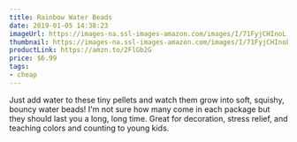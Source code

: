 ```yaml
---
title: Rainbow Water Beads
date: 2019-01-05 14:38:23
imageUrl: https://images-na.ssl-images-amazon.com/images/I/71FyjCHInoL._SX679_.jpg
thumbnail: https://images-na.ssl-images-amazon.com/images/I/71FyjCHInoL._SR600,315_.jpg
productLink: https://amzn.to/2FlGb2G
price: $6.99
tags:
- cheap
---
```


Just add water to these tiny pellets and watch them grow into soft, squishy, bouncy water beads! I'm not sure how many come in each package but they should last you a long, long time. Great for decoration, stress relief, and teaching colors and counting to young kids.
